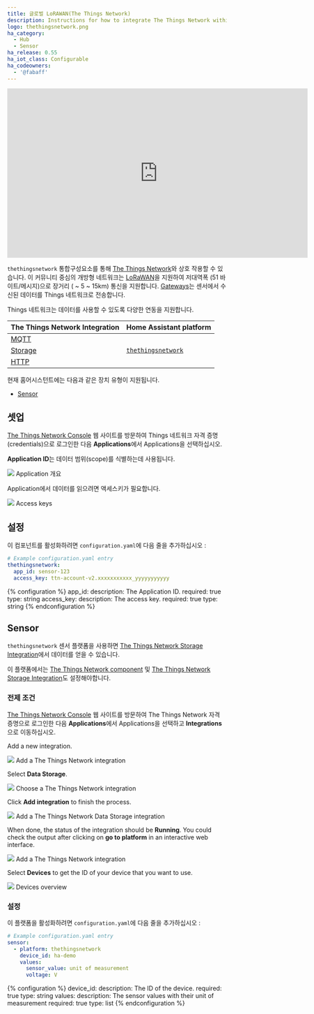 ```yaml
---
title: 글로벌 LoRAWAN(The Things Network)
description: Instructions for how to integrate The Things Network within Home Assistant.
logo: thethingsnetwork.png
ha_category:
  - Hub
  - Sensor
ha_release: 0.55
ha_iot_class: Configurable
ha_codeowners:
  - '@fabaff'
---
```


<iframe width="690" height="388" src="https://www.youtube.com/embed/Q2So47rLOqg" frameborder="0" allow="accelerometer; autoplay; encrypted-media; gyroscope; picture-in-picture" allowfullscreen></iframe>

`thethingsnetwork` 통합구성요소를 통해 [The Things Network](https://www.thethingsnetwork.org)와 상호 작용할 수 있습니다. 이 커뮤니티 중심의 개방형 네트워크는 [LoRaWAN](https://www.lora-alliance.org/)을 지원하여 저대역폭 (51 바이트/메시지)으로 장거리 ( ~ 5 ~ 15km) 통신을 지원합니다. [Gateways](https://www.thethingsnetwork.org/docs/gateways/)는 센서에서 수신된 데이터를 Things 네트워크로 전송합니다.

Things 네트워크는 데이터를 사용할 수 있도록 다양한 연동을 지원합니다.

| The Things Network Integration | Home Assistant platform |
|---|---|
| [MQTT](https://www.thethingsnetwork.org/docs/applications/mqtt/) | |
| [Storage](https://www.thethingsnetwork.org/docs/applications/storage/) | [`thethingsnetwork`](#sensor) |
| [HTTP](https://www.thethingsnetwork.org/docs/applications/http/) | |

현재 홈어시스턴트에는 다음과 같은 장치 유형이 지원됩니다.

- [Sensor](#sensor)

## 셋업

[The Things Network Console](https://console.thethingsnetwork.org/) 웹 사이트를 방문하여 Things  네트워크 자격 증명(credentials)으로 로그인한 다음 **Applications**에서 Applications을 선택하십시오.

**Application ID**는 데이터 범위(scope)를 식별하는데 사용됩니다.

<p class='img'>
<img src='/images/integrations/thethingsnetwork/applications.png' />
Application 개요
</p>

Application에서 데이터를 읽으려면 액세스키가 필요합니다.

<p class='img'>
<img src='/images/integrations/thethingsnetwork/access_key.png' />
Access keys
</p>

## 설정

이 컴포넌트를 활성화하려면 `configuration.yaml`에 다음 줄을 추가하십시오 :

```yaml
# Example configuration.yaml entry
thethingsnetwork:
  app_id: sensor-123
  access_key: ttn-account-v2.xxxxxxxxxxx_yyyyyyyyyyy
```

{% configuration %}
app_id:
  description: The Application ID.
  required: true
  type: string
access_key:
  description: The access key.
  required: true
  type: string
{% endconfiguration %}

## Sensor

`thethingsnetwork` 센서 플랫폼을 사용하면 [The Things Network Storage Integration](https://www.thethingsnetwork.org/docs/applications/storage/)에서 데이터를 얻을 수 있습니다.

이 플랫폼에서는 [The Things Network component](#configuration) 및 [The Things Network Storage Integration](https://www.thethingsnetwork.org/docs/applications/storage/)도 설정해야합니다.

### 전제 조건

[The Things Network Console](https://console.thethingsnetwork.org/) 웹 사이트를 방문하여 The Things Network 자격 증명으로 로그인한 다음 **Applications**에서 Applications을 선택하고 **Integrations**으로 이동하십시오.

Add a new integration.

<p class='img'>
<img src='/images/integrations/thethingsnetwork/add_integration.png' />
Add a The Things Network integration
</p>

Select **Data Storage**.

<p class='img'>
<img src='/images/integrations/thethingsnetwork/choose_integration.png' />
Choose a The Things Network integration
</p>

Click **Add integration** to finish the process.

<p class='img'>
<img src='/images/integrations/thethingsnetwork/confirm_integration.png' />
Add a The Things Network Data Storage integration
</p>

When done, the status of the integration should be **Running**. You could check the output after clicking on **go to platform** in an interactive web interface.

<p class='img'>
<img src='/images/integrations/thethingsnetwork/storage_integration.png' />
Add a The Things Network integration
</p>

Select **Devices** to get the ID of your device that you want to use.

<p class='img'>
<img src='/images/integrations/thethingsnetwork/devices.png' />
Devices overview
</p>

### 설정

이 플랫폼을 활성화하려면 `configuration.yaml`에 다음 줄을 추가하십시오 :

```yaml
# Example configuration.yaml entry
sensor:
  - platform: thethingsnetwork
    device_id: ha-demo
    values:
      sensor_value: unit of measurement
      voltage: V
```

{% configuration %}
  device_id:
    description: The ID of the device.
    required: true
    type: string
  values:
    description: The sensor values with their unit of measurement
    required: true
    type: list
{% endconfiguration %}

